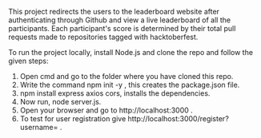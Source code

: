This project redirects the users to the leaderboard website after authenticating through Github and view a live leaderboard of all the participants.
Each participant's score is determined by their total pull requests made to repositories tagged with hacktoberfest.

To run the project locally, install Node.js and clone the repo and follow the given steps:
1. Open cmd and go to the folder where you have cloned this repo.
2. Write the command npm init -y , this creates the package.json file.
3. npm install express axios cors,  installs the dependencies.
4. Now run, node server.js.
5. Open your browser and go to http://localhost:3000 .
6. To test for user registration give http://localhost:3000/register?username=<enter your github username> . 
